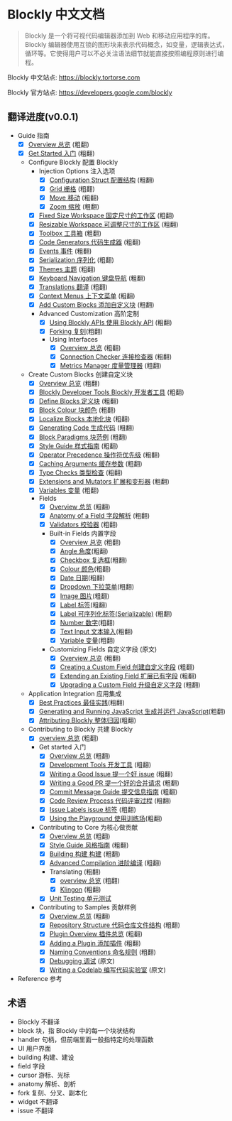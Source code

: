 # Blockly 中文文档

> Blockly 是一个将可视代码编辑器添加到 Web 和移动应用程序的库。 Blockly 编辑器使用互锁的图形块来表示代码概念，如变量，逻辑表达式，循环等。它使得用户可以不必关注语法细节就能直接按照编程原则进行编程。

Blockly 中文站点: <https://blockly.tortorse.com>

Blockly 官方站点: <https://developers.google.com/blockly>

## 翻译进度(v0.0.1)

- Guide 指南
  - [x] [Overview 总览](./docs/guides/overview.md) (粗翻)
  - [x] [Get Started 入门](./docs/guides/get-started.md) (粗翻)
  - Configure Blockly 配置 Blockly
    - Injection Options 注入选项
      - [x] [Configuration Struct 配置结构](./docs/guides/configure/configuration_struct.md) (粗翻)
      - [x] [Grid 栅格](./docs/guides/configure/grid.md) (粗翻)
      - [x] [Move 移动](./docs/guides/configure/move.md) (粗翻)
      - [x] [Zoom 缩放](./docs/guides/configure/zoom.md) (粗翻)
    - [x] [Fixed Size Workspace 固定尺寸的工作区](./docs/guides/configure/fixed-size) (粗翻)
    - [x] [Resizable Workspace 可调整尺寸的工作区](./docs/guides/configure/resizable.md) (粗翻)
    - [x] [Toolbox 工具箱](./docs/guides/configure/toolbox.md) (粗翻)
    - [x] [Code Generators 代码生成器](./docs/guides/configure/code-generators.md) (粗翻)
    - [x] [Events 事件](./docs/guides/configure/events.md) (粗翻)
    - [x] [Serialization 序列化](./docs/guides/configure/serialization.md) (粗翻)
    - [x] [Themes 主题](./docs/guides/configure/themes.md) (粗翻)
    - [x] [Keyboard Navigation 键盘导航](./docs/guides/configure/keyboard-nav.md) (粗翻)
    - [x] [Translations 翻译](./docs/guides/configure/translations.md) (粗翻)
    - [x] [Context Menus 上下文菜单](./docs/guides/configure/context-menus.md) (粗翻)
    - [x] [Add Custom Blocks 添加自定义块](./docs/guides/configure/custom-blocks.md) (粗翻)
    - Advanced Customization 高阶定制
      - [x] [Using Blockly APIs 使用 Blockly API](./docs/guides/configure/advanced/using_blockly_apis.md) (粗翻)
      - [x] [Forking 复刻](./docs/guides/configure/advanced/forking_blockly.md)(粗翻)
      - Using Interfaces
        - [x] [Overview 总览](./docs/guides/configure/advanced/interfaces/overview.md) (粗翻)
        - [x] [Connection Checker 连接检查器](./docs/guides/configure/advanced/interfaces/connection_checker.md) (粗翻)
        - [x] [Metrics Manager 度量管理器](./docs/guides/configure/advanced/interfaces/metrics_manager) (粗翻)
          <!-- - [x] Cloud Storage 云存储 (粗翻) -->
  - Create Custom Blocks 创建自定义块
    - [x] [Overview 总览](./docs/guides/create-custom-blocks/overview.md) (粗翻)
    - [x] [Blockly Developer Tools Blockly 开发者工具](./docs/guides/create-custom-blocks/blockly-developer-tools.md) (粗翻)
    - [x] [Define Blocks 定义块](./docs/guides/create-custom-blocks/blockly-developer-tools.md) (粗翻)
    - [x] [Block Colour 块颜色](./docs/guides/create-custom-blocks/block-colour.md) (粗翻)
    - [x] [Localize Blocks 本地化块](./docs/guides/create-custom-blocks/localize-blocks) (粗翻)
    - [x] [Generating Code 生成代码](./docs/guides/create-custom-blocks/generating-code.md) (粗翻)
    - [x] [Block Paradigms 块范例](./docs/guides/create-custom-blocks/block-paradigms.md) (粗翻)
    - [x] [Style Guide 样式指南](./docs/guides/create-custom-blocks/style-guide.md) (粗翻)
    - [x] [Operator Precedence 操作符优先级](./docs/guides/create-custom-blocks/operator-precedence.md) (粗翻)
    - [x] [Caching Arguments 缓存参数](./docs/guides/create-custom-blocks/caching-arguments.md) (粗翻)
    - [x] [Type Checks 类型检查](./docs/guides/create-custom-blocks/type-checks.md) (粗翻)
    - [x] [Extensions and Mutators 扩展和变形器](./docs/guides/create-custom-blocks/extensions.md) (粗翻)
    - [x] [Variables 变量](./docs/guides/create-custom-blocks/variables.md) (粗翻)
    - Fields
      - [x] [Overview 总览](./docs/guides/create-custom-blocks/fields/overview.md) (粗翻)
      - [x] [Anatomy of a Field 字段解析](./docs/guides/create-custom-blocks/fields/anatomy-of-a-field.md) (粗翻)
      - [x] [Validators 校验器](./docs/guides/create-custom-blocks/fields/validators.md) (粗翻)
      - Built-in Fields 内置字段
        - [x] [Overview 总览](./docs/guides/create-custom-blocks/fields/built-in-fields/overview.md) (粗翻)
        - [x] [Angle 角度](./docs/guides/create-custom-blocks/fields/built-in-fields/angle.md)(粗翻)
        - [x] [Checkbox 复选框](./docs/guides/create-custom-blocks/fields/built-in-fields/checkbox.md)(粗翻)
        - [x] [Colour 颜色](./docs/guides/create-custom-blocks/fields/built-in-fields/colour.md)(粗翻)
        - [x] [Date 日期](./docs/guides/create-custom-blocks/fields/built-in-fields/date.md)(粗翻)
        - [x] [Dropdown 下拉菜单](./docs/guides/create-custom-blocks/fields/built-in-fields/dropdown.md)(粗翻)
        - [x] [Image 图片](./docs/guides/create-custom-blocks/fields/built-in-fields/image.md)(粗翻)
        - [x] [Label 标签](./docs/guides/create-custom-blocks/fields/built-in-fields/label.md)(粗翻)
        - [x] [Label 可序列化标签(Serializable)](./docs/guides/create-custom-blocks/fields/built-in-fields/label-serializable.md) (粗翻)
        - [x] [Number 数字](./docs/guides/create-custom-blocks/fields/built-in-fields/number.md)(粗翻)
        - [x] [Text Input 文本输入](./docs/guides/create-custom-blocks/fields/built-in-fields/text-input.md)(粗翻)
        - [x] [Variable 变量](./docs/guides/create-custom-blocks/fields/built-in-fields/variable.md)(粗翻)
      - Customizing Fields 自定义字段 (原文)
        - [x] [Overview 总览](./docs/guides/create-custom-blocks/fields/customizing-fields/overview) (粗翻)
        - [x] [Creating a Custom Field 创建自定义字段](./docs/guides/create-custom-blocks/fields/customizing-fields/creating) (粗翻)
        - [x] [Extending an Existing Field 扩展已有字段](./docs/guides/create-custom-blocks/fields/customizing-fields/extending.md) (粗翻)
        - [x] [Upgrading a Custom Field 升级自定义字段](./docs/guides/create-custom-blocks/fields/customizing-fields/upgrading.md) (粗翻)
  - Application Integration 应用集成
    - [x] [Best Practices 最佳实践](./docs/guides/app-integration/best-practices.md)(粗翻)
    - [x] [Generating and Running JavaScript 生成并运行 JavaScript](./docs/guides/app-integration/running-javascript.md)(粗翻)
    - [x] [Attributing Blockly 整体归因](./docs/guides/app-integration/attribution.md)(粗翻)
  - Contributing to Blockly 共建 Blockly
    - [x] [overview 总览](./docs/guides/contribute/README.md) (粗翻)
    - Get started 入门
      - [x] [Overview 总览](./docs/guides/contribute/get-started/README.md) (粗翻)
      - [x] [Development Tools 开发工具](./docs/guides/contribute/get-started/development_tools.md) (粗翻)
      - [x] [Writing a Good Issue 提一个好 issue](./docs/guides/contribute/get-started/write_a_good_issue.md) (粗翻)
      - [x] [Writing a Good PR 提一个好的合并请求](./docs/guides/contribute/get-started/write_a_good_pr.md) (粗翻)
      - [x] [Commit Message Guide 提交信息指南](./docs/guides/contribute/get-started/commits.md) (粗翻)
      - [x] [Code Review Process 代码评审过程](./docs/guides/contribute/get-started/pr_review_process.md) (粗翻)
      - [x] [Issue Labels issue 标签](./docs/guides/contribute/get-started/issue_labels.md) (粗翻)
      - [x] [Using the Playground 使用训练场](./docs/guides/contribute/get-started/playground.md)(粗翻)
    - Contributing to Core 为核心做贡献
      - [x] [Overview 总览](./docs/guides/contribute/core/README.md) (粗翻)
      - [x] [Style Guide 风格指南](./docs/guides/contribute/core/style_guide.md) (粗翻)
      - [x] [Building 构建 构建](./docs//guides/contribute/core/building.md) (粗翻)
      - [x] [Advanced Compilation 进阶编译](./docs/guides/contribute/core/advanced.md) (粗翻)
      - Translating (粗翻)
        - [x] [overview 总览](./docs/guides/contribute/core/translating.md) (粗翻)
        - [x] [Klingon](./docs/guides/contribute/core/klingon.md) (粗翻)
      - [x] [Unit Testing 单元测试](./docs/guides/contribute/core/unit_testing.md)
    - Contributing to Samples 贡献样例
      - [x] [Overview 总览](./docs/guides/contribute/samples/README.md) (粗翻)
      - [x] [Repository Structure 代码仓库文件结构](./docs/guides/contribute/samples/repository_structure.md) (粗翻)
        <!-- - [x] Blockly-samples Repository Structure (粗翻) -->
      - [x] [Plugin Overview 插件总览](./docs/guides/contribute/samples/plugin_overview.md) (粗翻)
      - [x] [Adding a Plugin 添加插件](./docs/guides/contribute/samples/add_a_plugin.md) (粗翻)
      - [x] [Naming Conventions 命名规则](./docs/guides/contribute/samples/naming.md) (粗翻)
      - [x] [Debugging 调试](./docs/guides/contribute/samples/debugging.md) (原文)
      - [x] [Writing a Codelab 编写代码实验室](./docs/guides/contribute/samples/write_a_codelab) (原文)
- Reference 参考

## 术语

- Blockly 不翻译
- block 块，指 Blockly 中的每一个块状结构
- handler 句柄，但前端里面一般指特定的处理函数
- UI 用户界面
- building 构建、建设
- field 字段
- cursor 游标、光标
- anatomy 解析、剖析
- fork 复刻、分叉、副本化
- widget 不翻译
- issue 不翻译
